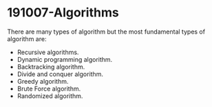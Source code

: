 # 191007-Algorithms

There are many types of algorithm but the most fundamental types of algorithm are:
* Recursive algorithms.
* Dynamic programming algorithm.
* Backtracking algorithm.
* Divide and conquer algorithm.
* Greedy algorithm.
* Brute Force algorithm.
* Randomized algorithm.
